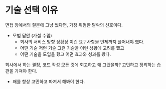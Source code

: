 # 기술 선택 이유

면접 장에서의 질문에 그냥 썼다면, 가장 위험한 탈락의 신호이다.

- 모범 답안 (가설 수립)
  - 회사의 서비스 방향 상황상 이런 요구사항을 언제까지 풀어내야 했다.
  - 어떤 기술 저런 기술 그런 기술을 이런 상황에 고려를 했고
  - 어떤 기술을 도입을 했고 어떤 효과와 성과를 봤다.

회사에서 하는 결정, 코드 작성 모든 것에 회고하고 왜 그랬을까? 고민하고 정리하는 습관을 가져야 한다.

- 왜를 항상 고민하고 따져서 해봐야 한다.
